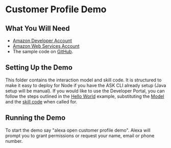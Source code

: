 # Customer Profile Demo

## What You Will Need
*  [Amazon Developer Account](http://developer.amazon.com/alexa)
*  [Amazon Web Services Account](http://aws.amazon.com/)
*  The sample code on [GitHub](https://github.com/alexa/alexa-cookbook/tree/master/feature-demos/skill-demo-customer-profile/).

## Setting Up the Demo
This folder contains the interaction model and skill code.  It is structured to make it easy to deploy for Node if you have the ASK CLI already setup (Java setup will be manual).  If you would like to use the Developer Portal, you can follow the steps outlined in the [Hello World](https://github.com/alexa/skill-sample-nodejs-hello-world) example, substituting the [Model](./models/en-US.json) and the [skill code](./lambda/custom/index.js) when called for.

## Running the Demo
To start the demo say "alexa open customer profile demo".  Alexa will prompt you to grant permissions or request your name, email or phone number.

